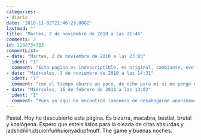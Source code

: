 ```yaml
---
categories:
- diario
date: "2010-11-02T21:46:23.000Z"
lastmod: ""
title: "Martes, 2 de noviembre de 2010 a las 21:46"
comments: 3
id: 1288734383
commentList:
- date: "Martes, 2 de noviembre de 2010 a las 23:03"
  ident: "1"
  comment: "Esta pagina es indescriptible, es original, cambiante, evoluciona. Y mola crecer kn ella joder\n\nwe are fucking legion. Y el koala es el nuevo Anon"
- date: "Miércoles, 3 de noviembre de 2010 a las 14:31"
  ident: "1"
  comment: "con el tiempo aburre un poco, de echo para mi si me pongo es por la costumbre, puffffffffffffffffffff..."
- date: "Miércoles, 16 de febrero de 2011 a las 13:03"
  ident: "1"
  comment: "Pues yo aqui he encontrdo lamanera de desahogarme anonimamente y que alguien que ve la situacion desde fuera me de su opinion... creo que aqui encontrare algo de ayuda ^^ eso espero..."
---
```


Pastel. Hoy he descubierto esta página. Es bizarra, macabra, bestial, brutal y koalógena. Espero que esteis listos para la oleada de citas absurdas y jadshdñilhjdsuiohfuñhuionyadupfmuff. The game y buenas noches.
